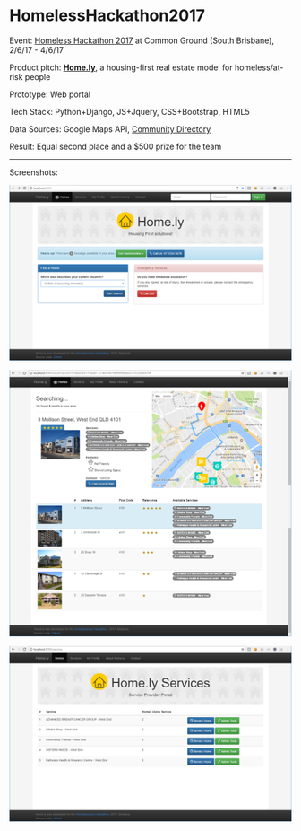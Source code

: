 # HomelessHackathon2017

Event: [Homeless Hackathon 2017](https://twitter.com/homelesshack17) at Common Ground (South Brisbane), 2/6/17 - 4/6/17

Product pitch: [**Home.ly**](/pitch/homely-pitch.pdf?raw=true), a housing-first real estate model for homeless/at-risk people

Prototype: Web portal

Tech Stack: Python+Django, JS+Jquery, CSS+Bootstrap, HTML5

Data Sources: Google Maps API, [Community Directory](http://communitydirectory.com.au)

Result: Equal second place and a $500 prize for the team

----

Screenshots:

![Home Page](/screenshots/homely-1c.png?raw=true)

![Search Page](/screenshots/homely-2.png?raw=true)

![Services Page](/screenshots/homely-3.png?raw=true)
